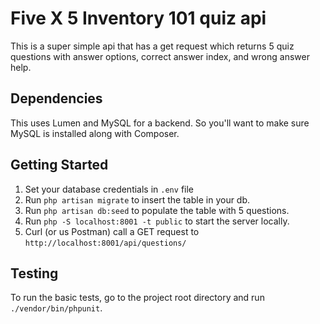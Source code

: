 # Five X 5 Inventory 101 quiz api

This is a super simple api that has a get request which returns 5 quiz questions with answer options, correct answer index, and wrong answer help.

## Dependencies

This uses Lumen and MySQL for a backend. So you'll want to make sure MySQL is installed along with Composer.

## Getting Started

1. Set your database credentials in `.env` file
1. Run `php artisan migrate` to insert the table in your db.
1. Run `php artisan db:seed` to populate the table with 5 questions.
1. Run `php -S localhost:8001 -t public` to start the server locally.
1. Curl (or us Postman) call a GET request to `http://localhost:8001/api/questions/`

## Testing

To run the basic tests, go to the project root directory and run `./vendor/bin/phpunit`.
